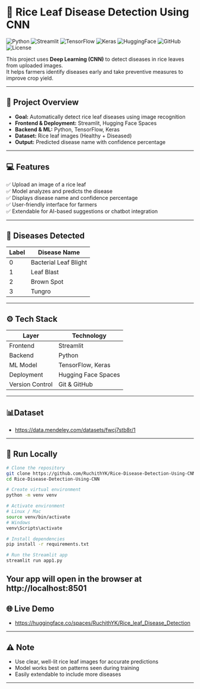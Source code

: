 # 🌾 Rice Leaf Disease Detection Using CNN

![Python](https://img.shields.io/badge/Python-3.10-blue?logo=python) 
![Streamlit](https://img.shields.io/badge/Streamlit-1.24-orange?logo=streamlit) 
![TensorFlow](https://img.shields.io/badge/TensorFlow-2.15-red?logo=tensorflow) 
![Keras](https://img.shields.io/badge/Keras-2.15-purple?logo=keras) 
![HuggingFace](https://img.shields.io/badge/HuggingFace-Deploy-blue?logo=huggingface) 
![GitHub](https://img.shields.io/badge/GitHub-Repo-black?logo=github) 
![License](https://img.shields.io/badge/License-MIT-green)  

This project uses **Deep Learning (CNN)** to detect diseases in rice leaves from uploaded images.  
It helps farmers identify diseases early and take preventive measures to improve crop yield.

---

## 🧠 Project Overview

- **Goal:** Automatically detect rice leaf diseases using image recognition  
- **Frontend & Deployment:** Streamlit, Hugging Face Spaces  
- **Backend & ML:** Python, TensorFlow, Keras  
- **Dataset:** Rice leaf images (Healthy + Diseased)  
- **Output:** Predicted disease name with confidence percentage  

---

## 💻 Features

✅ Upload an image of a rice leaf  
✅ Model analyzes and predicts the disease  
✅ Displays disease name and confidence percentage  
✅ User-friendly interface for farmers  
✅ Extendable for AI-based suggestions or chatbot integration  

---

## 🧩 Diseases Detected

| Label | Disease Name |
|-------|----------------|
| 0     | Bacterial Leaf Blight |
| 1     | Leaf Blast |
| 2     | Brown Spot |
| 3     | Tungro |

---

## ⚙️ Tech Stack

| Layer         | Technology               |
|---------------|--------------------------|
| Frontend      | Streamlit                |
| Backend       | Python                   |
| ML Model      | TensorFlow, Keras        |
| Deployment    | Hugging Face Spaces      |
| Version Control | Git & GitHub            |

---
## 📊Dataset
- https://data.mendeley.com/datasets/fwcj7stb8r/1
---
## 🚀 Run Locally

```bash
# Clone the repository
git clone https://github.com/RuchithYK/Rice-Disease-Detection-Using-CNN.git
cd Rice-Disease-Detection-Using-CNN

# Create virtual environment
python -m venv venv

# Activate environment
# Linux / Mac
source venv/bin/activate
# Windows
venv\Scripts\activate

# Install dependencies
pip install -r requirements.txt

# Run the Streamlit app
streamlit run app1.py
```
Your app will open in the browser at http://localhost:8501
---
## 🌐 Live Demo
- https://huggingface.co/spaces/RuchithYK/Rice_leaf_Disease_Detection
---
## ⚠️ Note
- Use clear, well-lit rice leaf images for accurate predictions
- Model works best on patterns seen during training
- Easily extendable to include more diseases
---


